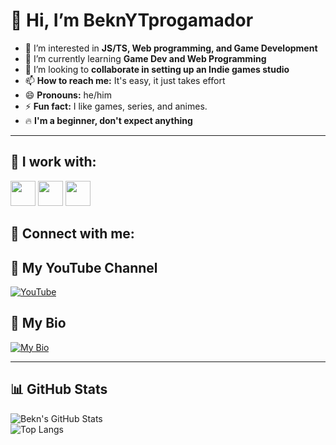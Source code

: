# 👋 Hi, I’m BeknYTprogamador  
- 👀 I’m interested in **JS/TS, Web programming, and Game Development**  
- 🌱 I’m currently learning **Game Dev and Web Programming**  
- 💞️ I’m looking to **collaborate in setting up an Indie games studio**  
- 📫 **How to reach me:** It's easy, it just takes effort  
- 😄 **Pronouns:** he/him  
- ⚡ **Fun fact:** I like games, series, and animes.  
- 🔥 **I'm a beginner, don't expect anything**  

---

## 🚀 **I work with:**  
<p>
  <img src="https://cdn.jsdelivr.net/gh/devicons/devicon/icons/html5/html5-original.svg" width="40px" height="40px"/>
  <img src="https://cdn.jsdelivr.net/gh/devicons/devicon/icons/css3/css3-original.svg" width="40px" height="40px"/>
  <img src="https://cdn.jsdelivr.net/gh/devicons/devicon/icons/javascript/javascript-original.svg" width="40px" height="40px"/>
</p>

## 🤝 **Connect with me:**  
## 🎥 **My YouTube Channel**  
[![YouTube](https://img.shields.io/badge/YouTube-FF0000?style=for-the-badge&logo=youtube&logoColor=white)](https://www.youtube.com/channel/@Bekn01)  

## 🔗 **My Bio**  
[![My Bio](https://img.shields.io/badge/My%20Bio-000000?style=for-the-badge&logo=github&logoColor=white)](https://beknytprogamador.github.io/My-bio-Bekn/)

---

## 📊 **GitHub Stats**  
![Bekn's GitHub Stats](https://github-readme-stats.vercel.app/api?username=BeknYTprogamador&show_icons=true&theme=tokyonight)  
![Top Langs](https://github-readme-stats.vercel.app/api/top-langs/?username=BeknYTprogamador&layout=compact&theme=tokyonight)
  

<!---
BeknYTprogamador/BeknYTprogamador is a ✨ special ✨ repository because its `README.md` (this file) appears on your GitHub profile.
You can click the Preview link to take a look at your changes.
--->
